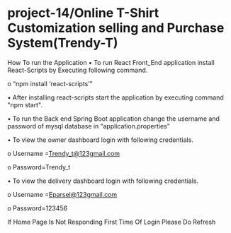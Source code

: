 # project-14/Online T-Shirt Customization selling and Purchase System(Trendy-T)

How To run the Application
•	To run React Front_End application install React-Scripts by Executing following command.

 o	“npm install ‘react-scripts’”
 
•	After installing react-scripts start the application by executing command "npm start".

•	To run the Back end Spring Boot application change the username and  password of mysql database in “application.properties”

•	To view the owner dashboard login with following credentials.

o	Username =Trendy_t@123gmail.com

o	Password=Trendy_t

•	To view the delivery dashboard login with following credentials.

o	Username =Eparsel@123gmail.com

o	Password=123456

If Home Page Is Not Responding First Time Of Login Please Do Refresh
